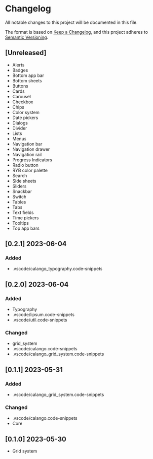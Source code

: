 # Changelog

All notable changes to this project will be documented in this file.

The format is based on [Keep a Changelog](https://keepachangelog.com/en/1.0.0/),
and this project adheres to [Semantic Versioning](https://semver.org/spec/v2.0.0.html).

## [Unreleased]

- Alerts
- Badges
- Bottom app bar
- Bottom sheets
- Buttons
- Cards
- Carousel
- Checkbox
- Chips
- Color system
- Date pickers
- Dialogs
- Divider
- Lists
- Menus
- Navigation bar
- Navigation drawer
- Navigation rail
- Progress Indicators
- Radio button
- RYB color palette
- Search
- Side sheets
- Sliders
- Snackbar
- Switch
- Tables
- Tabs
- Text fields
- Time pickers
- Tooltips
- Top app bars

## [0.2.1] 2023-06-04

### Added

- .vscode/calango_typography.code-snippets

## [0.2.0] 2023-06-04

### Added

- Typography
- .vscode/lipsum.code-snippets
- .vscode/util.code-snippets

### Changed

- grid_system
- .vscode/calango.code-snippets
- .vscode/calango_grid_system.code-snippets

## [0.1.1] 2023-05-31

### Added

- .vscode/calango_grid_system.code-snippets

### Changed

- .vscode/calango.code-snippets
- Core

## [0.1.0] 2023-05-30

- Grid system

<!--
## [0.0.0] YYYY-MM-DD

### Added
### Changed
### Deprecated
### Removed
### Fixed
### Security
-->
